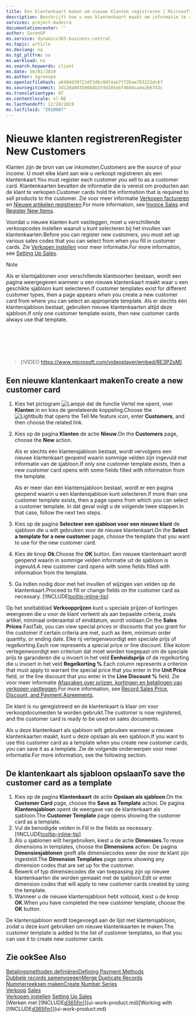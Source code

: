 ```yaml
---
title: Een klantenkaart maken om nieuwe klanten registreren | Microsoft Docs
description: Beschrijft hoe u een klantenkaart maakt om informatie te registreren over elke nieuwe klant of cliënt aan wie u verkoopt.
services: project-madeira
documentationcenter: ''
author: SorenGP
ms.service: dynamics365-business-central
ms.topic: article
ms.devlang: na
ms.tgt_pltfrm: na
ms.workload: na
ms.search.keywords: client
ms.date: 10/01/2019
ms.author: sgroespe
ms.openlocfilehash: a6404d39723df3d6c0d14ab7ff2bae783222dc67
ms.sourcegitcommit: 3d128a00358668b3fdd105ebf4604ca4e2b6743c
ms.translationtype: HT
ms.contentlocale: nl-BE
ms.lasthandoff: 12/20/2019
ms.locfileid: "2910987"
---
```

# <a name="register-new-customers"></a><span data-ttu-id="a8d93-103">Nieuwe klanten registreren</span><span class="sxs-lookup"><span data-stu-id="a8d93-103">Register New Customers</span></span>
<span data-ttu-id="a8d93-104">Klanten zijn de bron van uw inkomsten.</span><span class="sxs-lookup"><span data-stu-id="a8d93-104">Customers are the source of your income.</span></span> <span data-ttu-id="a8d93-105">U moet elke klant aan wie u verkoopt registreren als een klantenkaart.</span><span class="sxs-lookup"><span data-stu-id="a8d93-105">You must register each customer you sell to as a customer card.</span></span> <span data-ttu-id="a8d93-106">Klantenkaarten bevatten de informatie die is vereist om producten aan de klant te verkopen.</span><span class="sxs-lookup"><span data-stu-id="a8d93-106">Customer cards hold the information that is required to sell products to the customer.</span></span> <span data-ttu-id="a8d93-107">Zie voor meer informatie [Verkopen factureren](sales-how-invoice-sales.md) en [Nieuwe artikelen registreren](inventory-how-register-new-items.md).</span><span class="sxs-lookup"><span data-stu-id="a8d93-107">For more information, see [Invoice Sales](sales-how-invoice-sales.md) and [Register New Items](inventory-how-register-new-items.md).</span></span>  

<span data-ttu-id="a8d93-108">Voordat u nieuwe klanten kunt vastleggen, moet u verschillende verkoopcodes instellen waaruit u kunt selecteren bij het invullen van klantenkaarten.</span><span class="sxs-lookup"><span data-stu-id="a8d93-108">Before you can register new customers, you must set up various sales codes that you can select from when you fill in customer cards.</span></span> <span data-ttu-id="a8d93-109">Zie [Verkopen instellen](sales-setup-sales.md) voor meer informatie.</span><span class="sxs-lookup"><span data-stu-id="a8d93-109">For more information, see [Setting Up Sales](sales-setup-sales.md).</span></span>

> [!NOTE]  
>   <span data-ttu-id="a8d93-110">Als er klantsjablonen voor verschillende klantsoorten bestaan, wordt een pagina weergegeven wanneer u een nieuwe klantenkaart maakt waar u een geschikte sjabloon kunt selecteren.</span><span class="sxs-lookup"><span data-stu-id="a8d93-110">If customer templates exist for different customer types, then a page appears when you create a new customer card from where you can select an appropriate template.</span></span> <span data-ttu-id="a8d93-111">Als er slechts één klantensjabloon bestaat, gebruiken nieuwe klantenkaarten altijd deze sjabloon.</span><span class="sxs-lookup"><span data-stu-id="a8d93-111">If only one customer template exists, then new customer cards always use that template.</span></span>  
<br><br>  
<br><br>  
  
> [!VIDEO https://www.microsoft.com/videoplayer/embed/RE3PZsM]

## <a name="to-create-a-new-customer-card"></a><span data-ttu-id="a8d93-112">Een nieuwe klantenkaart maken</span><span class="sxs-lookup"><span data-stu-id="a8d93-112">To create a new customer card</span></span>
1. <span data-ttu-id="a8d93-113">Kies het pictogram ![Lampje dat de functie Vertel me opent](media/ui-search/search_small.png "Vertel me wat u wilt doen"), voer **Klanten** in en kies de gerelateerde koppeling.</span><span class="sxs-lookup"><span data-stu-id="a8d93-113">Choose the ![Lightbulb that opens the Tell Me feature](media/ui-search/search_small.png "Tell me what you want to do") icon, enter **Customers**, and then choose the related link.</span></span>  
2. <span data-ttu-id="a8d93-114">Kies op de pagina **Klanten** de actie **Nieuw**.</span><span class="sxs-lookup"><span data-stu-id="a8d93-114">On the **Customers** page, choose the **New** action.</span></span>

    <span data-ttu-id="a8d93-115">Als er slechts één klantensjabloon bestaat, wordt vervolgens een nieuwe klantenkaart geopend waarin sommige velden zijn ingevuld met informatie van de sjabloon.</span><span class="sxs-lookup"><span data-stu-id="a8d93-115">If only one customer template exists, then a new customer card opens with some fields filled with information from the template.</span></span>

    <span data-ttu-id="a8d93-116">Als er meer dan één klantensjabloon bestaat, wordt er een pagina geopend waarin u een klantensjabloon kunt selecteren.</span><span class="sxs-lookup"><span data-stu-id="a8d93-116">If more than one customer template exists, then a page opens from which you can select a customer template.</span></span> <span data-ttu-id="a8d93-117">In dat geval volgt u de volgende twee stappen.</span><span class="sxs-lookup"><span data-stu-id="a8d93-117">In that case, follow the next two steps.</span></span>
3. <span data-ttu-id="a8d93-118">Kies op de pagina **Selecteer een sjabloon voor een nieuwe klant** de sjabloon die u wilt gebruiken voor de nieuwe klantenkaart.</span><span class="sxs-lookup"><span data-stu-id="a8d93-118">On the **Select a template for a new customer** page, choose the template that you want to use for the new customer card.</span></span>
4. <span data-ttu-id="a8d93-119">Kies de knop **Ok**.</span><span class="sxs-lookup"><span data-stu-id="a8d93-119">Choose the **OK** button.</span></span> <span data-ttu-id="a8d93-120">Een nieuwe klantenkaart wordt geopend waarin in sommige velden informatie uit de sjabloon is ingevuld.</span><span class="sxs-lookup"><span data-stu-id="a8d93-120">A new customer card opens with some fields filled with information from the template.</span></span>  
5. <span data-ttu-id="a8d93-121">Ga indien nodig door met het invullen of wijzigen van velden op de klantenkaart.</span><span class="sxs-lookup"><span data-stu-id="a8d93-121">Proceed to fill or change fields on the customer card as necessary.</span></span> [!INCLUDE[tooltip-inline-tip](includes/tooltip-inline-tip_md.md)]

<span data-ttu-id="a8d93-122">Op het sneltabblad **Verkoopprijzen** kunt u speciale prijzen of kortingen weergeven die u voor de klant verleent als aan bepaalde criteria, zoals artikel, minimaal orderaantal of einddatum, wordt voldaan.</span><span class="sxs-lookup"><span data-stu-id="a8d93-122">On the **Sales Prices** FastTab, you can view special prices or discounts that you grant for the customer if certain criteria are met, such as item, minimum order quantity, or ending date.</span></span> <span data-ttu-id="a8d93-123">Elke rij vertegenwoordigt een speciale prijs of regelkorting.</span><span class="sxs-lookup"><span data-stu-id="a8d93-123">Each row represents a special price or line discount.</span></span> <span data-ttu-id="a8d93-124">Elke kolom vertegenwoordigt een criterium dat moet worden toegepast om de speciale prijs te garanderen die u invoert in het veld **Eenheidsprijs** of de regelkorting die u invoert in het veld **Regelkorting %**.</span><span class="sxs-lookup"><span data-stu-id="a8d93-124">Each column represents a criterion that must apply to warrant the special price that you enter in the **Unit Price** field, or the line discount that you enter in the **Line Discount %** field.</span></span> <span data-ttu-id="a8d93-125">Zie voor meer informatie [Afspraken over prijzen, kortingen en betalingen van verkopen vastleggen](sales-how-record-sales-price-discount-payment-agreements.md).</span><span class="sxs-lookup"><span data-stu-id="a8d93-125">For more information, see [Record Sales Price, Discount, and Payment Agreements](sales-how-record-sales-price-discount-payment-agreements.md).</span></span>

<span data-ttu-id="a8d93-126">De klant is nu geregistreerd en de klantenkaart is klaar om voor verkoopdocumenten te worden gebruikt.</span><span class="sxs-lookup"><span data-stu-id="a8d93-126">The customer is now registered, and the customer card is ready to be used on sales documents.</span></span>

<span data-ttu-id="a8d93-127">Als u deze klantenkaart als sjabloon wilt gebruiken wanneer u nieuwe klantenkaarten maakt, kunt u deze opslaan als een sjabloon.</span><span class="sxs-lookup"><span data-stu-id="a8d93-127">If you want to use this customer card as a template when you create new customer cards, you can save it as a template.</span></span> <span data-ttu-id="a8d93-128">Zie de volgende onderwerpen voor meer informatie.</span><span class="sxs-lookup"><span data-stu-id="a8d93-128">For more information, see the following section.</span></span>

## <a name="to-save-the-customer-card-as-a-template"></a><span data-ttu-id="a8d93-129">De klantenkaart als sjabloon opslaan</span><span class="sxs-lookup"><span data-stu-id="a8d93-129">To save the customer card as a template</span></span>
1. <span data-ttu-id="a8d93-130">Kies op de pagina **Klantenkaart** de actie **Opslaan als sjabloon**.</span><span class="sxs-lookup"><span data-stu-id="a8d93-130">On the **Customer Card** page, choose the **Save as Template** action.</span></span> <span data-ttu-id="a8d93-131">De pagina **Klantensjabloon** opent de weergave van de klantenkaart als sjabloon.</span><span class="sxs-lookup"><span data-stu-id="a8d93-131">The **Customer Template** page opens showing the customer card as a template.</span></span>
2. <span data-ttu-id="a8d93-132">Vul de benodigde velden in.</span><span class="sxs-lookup"><span data-stu-id="a8d93-132">Fill in the fields as necessary.</span></span> [!INCLUDE[tooltip-inline-tip](includes/tooltip-inline-tip_md.md)]
3. <span data-ttu-id="a8d93-133">Als u sjablonen wilt hergebruiken, kiest u de actie **Dimensies**.</span><span class="sxs-lookup"><span data-stu-id="a8d93-133">To reuse dimensions in templates, choose the **Dimensions** action.</span></span> <span data-ttu-id="a8d93-134">De pagina **Dimensiesjablonen** geeft alle dimensiecodes weer die voor de klant zijn ingesteld.</span><span class="sxs-lookup"><span data-stu-id="a8d93-134">The **Dimension Templates** page opens showing any dimension codes that are set up for the customer.</span></span>
4. <span data-ttu-id="a8d93-135">Bewerk of typ dimensiecodes die van toepassing zijn op nieuwe klantenkaarten die worden gemaakt met de sjabloon.</span><span class="sxs-lookup"><span data-stu-id="a8d93-135">Edit or enter dimension codes that will apply to new customer cards created by using the template.</span></span>  
5. <span data-ttu-id="a8d93-136">Wanneer u de nieuwe klantensjabloon hebt voltooid, kiest u de knop **OK**.</span><span class="sxs-lookup"><span data-stu-id="a8d93-136">When you have completed the new customer template, choose the **OK** button.</span></span>

<span data-ttu-id="a8d93-137">De klantensjabloon wordt toegevoegd aan de lijst met klantensjabloon, zodat u deze kunt gebruiken om nieuwe klantenkaarten te maken.</span><span class="sxs-lookup"><span data-stu-id="a8d93-137">The customer template is added to the list of customer templates, so that you can use it to create new customer cards.</span></span>

## <a name="see-also"></a><span data-ttu-id="a8d93-138">Zie ook</span><span class="sxs-lookup"><span data-stu-id="a8d93-138">See Also</span></span>
[<span data-ttu-id="a8d93-139">Betalingsmethoden definiëren</span><span class="sxs-lookup"><span data-stu-id="a8d93-139">Defining Payment Methods</span></span>](finance-payment-methods.md)  
[<span data-ttu-id="a8d93-140">Dubbele records samenvoegen</span><span class="sxs-lookup"><span data-stu-id="a8d93-140">Merge Duplicate Records</span></span>](sales-how-merge-duplicate-records.md)  
[<span data-ttu-id="a8d93-141">Nummerreeksen maken</span><span class="sxs-lookup"><span data-stu-id="a8d93-141">Create Number Series</span></span>](ui-create-number-series.md)  
<span data-ttu-id="a8d93-142">[Verkoop](sales-manage-sales.md)  </span><span class="sxs-lookup"><span data-stu-id="a8d93-142">[Sales](sales-manage-sales.md)  </span></span>  
<span data-ttu-id="a8d93-143">[Verkopen instellen](sales-setup-sales.md)  </span><span class="sxs-lookup"><span data-stu-id="a8d93-143">[Setting Up Sales](sales-setup-sales.md)  </span></span>  
<span data-ttu-id="a8d93-144">[Werken met [!INCLUDE[d365fin](includes/d365fin_md.md)]](ui-work-product.md)</span><span class="sxs-lookup"><span data-stu-id="a8d93-144">[Working with [!INCLUDE[d365fin](includes/d365fin_md.md)]](ui-work-product.md)</span></span>
